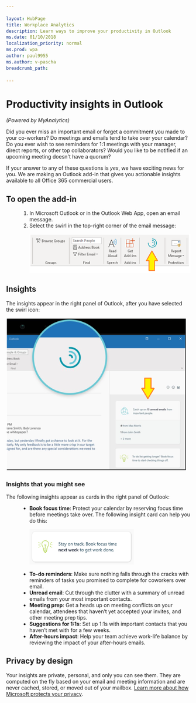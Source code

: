 ```yaml
---

layout: HubPage
title: Workplace Analytics
description: Learn ways to improve your productivity in Outlook
ms.date: 01/10/2018
localization_priority: normal 
ms.prod: wpa
author: paul9955
ms.author: v-pascha
breadcrumb_path: 

---
```


<p>
<!-- 
1) Leave these paragraph tags intact. The H1 heading won't work without them. 
2) Note: We need to keep "layout: HubPage" in the metadata or else we get the TOC in the left pane.
3) Working on how to remove the breadcrumbs pane. Trying adding extendBreadcrumb: false to the metadata but this didn't seem to do anything. 
 -->
</p>

# Productivity insights in Outlook

_(Powered by MyAnalytics)_

Did you ever miss an important email or forget a commitment you made to your co-workers? Do meetings and emails tend to take over your calendar? Do you ever wish to see reminders for 1:1 meetings with your manager, direct reports, or other top collaborators? Would you like to be notified if an upcoming meeting doesn't have a quorum? 

If your answer to any of these questions is _yes_, we have exciting news for you. We are making an Outlook add-in that gives you actionable insights available to all Office 365 commercial users. 

## To open the add-in 

<ol>
<li style="margin-left: 40px"> In Microsoft Outlook or in the Outlook Web App, open an email message.</li>
<li style="margin-left: 40px">  Select the swirl in the top-right corner of the email message: 

![Productivity insights](images/mya/overview/productivity-insights.png)
</li>
</ol>

## Insights

The insights appear in the right panel of Outlook, after you have selected the swirl icon:

![Insights panel](images/mya/overview/insights-panel.png)

### Insights that you might see

The following insights appear as cards in the right panel of Outlook:

<ul>
<li style="margin-left: 40px"><b>Book focus time</b>: Protect your calendar by reserving focus time before meetings take over. The following insight card can help you do this: 

<img src="images/mya/overview/book-focus-time.png" alt="Book focus time"></li>

<li style="margin-left: 40px"><b>To-do reminders</b>: Make sure nothing falls through the cracks with reminders of tasks you promised to complete for coworkers over email. </li>

<li style="margin-left: 40px"><b>Unread email</b>: Cut through the clutter with a summary of unread emails from your most important contacts. </li>

<li style="margin-left: 40px"><b>Meeting prep</b>: Get a heads up on meeting conflicts on your calendar, attendees that haven’t yet accepted your invites, and other meeting prep tips. </li>

<li style="margin-left: 40px"><b>Suggestions for 1:1s</b>: Set up 1:1s with important contacts that you haven’t met with for a few weeks. </li>

<li style="margin-left: 40px"><b>After-hours impact</b>: Help your team achieve work-life balance by reviewing the impact of your after-hours emails.</li>
</ul>

## Privacy by design 

Your insights are private, personal, and only you can see them. They are computed on the fly based on your email and meeting information and are never cached, stored, or moved out of your mailbox. [Learn more about how Microsoft protects your privacy](https://docs.microsoft.com/en-us/workplace-analytics/myanalytics/overview/privacy-guide). 